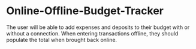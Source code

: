 # Online-Offline-Budget-Tracker
The user will be able to add expenses and deposits to their budget with or without a connection. When entering transactions offline, they should populate the total when brought back online.
